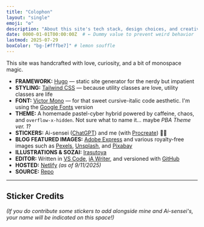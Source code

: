 ```yaml
---
title: "Colophon"
layout: "single"
emoji: "⚙️"
description: "About this site's tech stack, design choices, and creative tools."
date: 0000-01-01T00:00:00Z  # ← Dummy value to prevent weird behavior
lastmod: 2025-07-29
boxColor: "bg-[#fffbe7]" # lemon souffle
---
```


This site was handcrafted with love, curiosity, and a bit of monospace magic.

- **FRAMEWORK:** [Hugo](https://gohugo.io/) — static site generator for the nerdy but impatient
- **STYLING:** [Tailwind CSS](https://tailwindcss.com/) — because utility classes are love, utility classes are life
- **FONT:** [Victor Mono](https://rubjo.github.io/victor-mono/) — for that sweet cursive-italic code aesthetic. I'm using the [Google Fonts](https://fonts.google.com/specimen/Victor+Mono) version
- **THEME:** A homemade pastel-cyber hybrid powered by caffeine, chaos, and `overflow-x-hidden`. Not sure what to name it... maybe *PBA Theme ver. 1*?
- **STICKERS:** Ai-sensei ([ChatGPT](https://openai.com)) and me (with [Procreate](https://procreate.com)) 💅🏻
- **BLOG FEATURED IMAGES:** [Adobe Express](https://www.adobe.com/express/) and various royalty-free images such as [Pexels](https://www.pexels.com), [Unsplash](https://unsplash.com), and [Pixabay](https://pixabay.com)
- **ILLUSTRATIONS & SOZAI:** [Irasutoya](https://irasutoya.com)
- **EDITOR:** Written in [VS Code](https://code.visualstudio.com/), [iA Writer](https://ia.net/writer), and versioned with [GitHub](https://github.com)
- **HOSTED:** [Netlify](https://netlify.com) *(as of 9/11/2025)*
- **SOURCE:** [Repo](https://github.com/adriculous/ai.adrianne.io)

---

## Sticker Credits

*(If you do contribute some stickers to add alongside mine and Ai-sensei's, your name will be indicated on this space!)*
